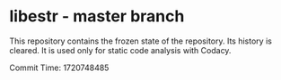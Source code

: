 # libestr - master branch

This repository contains the frozen state of the repository.
Its history is cleared. It is used only for static code
analysis with Codacy.

Commit Time: 1720748485